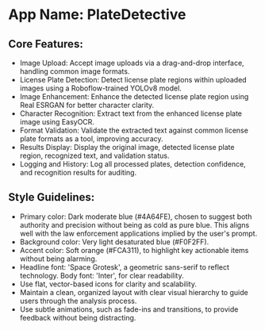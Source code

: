 # **App Name**: PlateDetective

## Core Features:

- Image Upload: Accept image uploads via a drag-and-drop interface, handling common image formats.
- License Plate Detection: Detect license plate regions within uploaded images using a Roboflow-trained YOLOv8 model.
- Image Enhancement: Enhance the detected license plate region using Real ESRGAN for better character clarity.
- Character Recognition: Extract text from the enhanced license plate image using EasyOCR.
- Format Validation: Validate the extracted text against common license plate formats as a tool, improving accuracy.
- Results Display: Display the original image, detected license plate region, recognized text, and validation status.
- Logging and History: Log all processed plates, detection confidence, and recognition results for auditing.

## Style Guidelines:

- Primary color: Dark moderate blue (#4A64FE), chosen to suggest both authority and precision without being as cold as pure blue. This aligns well with the law enforcement applications implied by the user's prompt.
- Background color: Very light desaturated blue (#F0F2FF).
- Accent color: Soft orange (#FCA311), to highlight key actionable items without being alarming.
- Headline font: 'Space Grotesk', a geometric sans-serif to reflect technology. Body font: 'Inter', for clear readability.
- Use flat, vector-based icons for clarity and scalability.
- Maintain a clean, organized layout with clear visual hierarchy to guide users through the analysis process.
- Use subtle animations, such as fade-ins and transitions, to provide feedback without being distracting.
